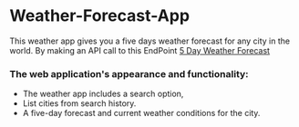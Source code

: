 # Weather-Forecast-App
This weather app gives you a five days weather forecast for any city in the world.
By making an API call to this EndPoint [5 Day Weather Forecast](https://openweathermap.org/forecast5) 
### The web application's appearance and functionality:
- The weather app includes a search option,
- List cities from search history.
- A five-day forecast and current weather conditions for the city.


